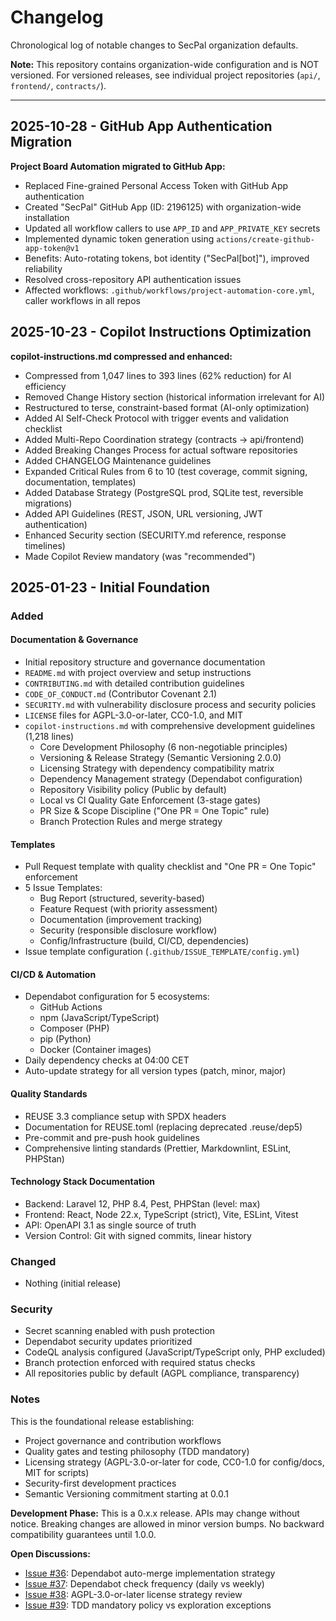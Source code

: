 <!-- SPDX-FileCopyrightText: 2025 SecPal -->
<!-- SPDX-License-Identifier: CC0-1.0 -->

# Changelog

Chronological log of notable changes to SecPal organization defaults.

**Note:** This repository contains organization-wide configuration and is NOT versioned. For versioned releases, see individual project repositories (`api/`, `frontend/`, `contracts/`).

---

## 2025-10-28 - GitHub App Authentication Migration

**Project Board Automation migrated to GitHub App:**

- Replaced Fine-grained Personal Access Token with GitHub App authentication
- Created "SecPal" GitHub App (ID: 2196125) with organization-wide installation
- Updated all workflow callers to use `APP_ID` and `APP_PRIVATE_KEY` secrets
- Implemented dynamic token generation using `actions/create-github-app-token@v1`
- Benefits: Auto-rotating tokens, bot identity ("SecPal[bot]"), improved reliability
- Resolved cross-repository API authentication issues
- Affected workflows: `.github/workflows/project-automation-core.yml`, caller workflows in all repos

## 2025-10-23 - Copilot Instructions Optimization

**copilot-instructions.md compressed and enhanced:**

- Compressed from 1,047 lines to 393 lines (62% reduction) for AI efficiency
- Removed Change History section (historical information irrelevant for AI)
- Restructured to terse, constraint-based format (AI-only optimization)
- Added AI Self-Check Protocol with trigger events and validation checklist
- Added Multi-Repo Coordination strategy (contracts → api/frontend)
- Added Breaking Changes Process for actual software repositories
- Added CHANGELOG Maintenance guidelines
- Expanded Critical Rules from 6 to 10 (test coverage, commit signing, documentation, templates)
- Added Database Strategy (PostgreSQL prod, SQLite test, reversible migrations)
- Added API Guidelines (REST, JSON, URL versioning, JWT authentication)
- Enhanced Security section (SECURITY.md reference, response timelines)
- Made Copilot Review mandatory (was "recommended")

## 2025-01-23 - Initial Foundation

### Added

#### Documentation & Governance

- Initial repository structure and governance documentation
- `README.md` with project overview and setup instructions
- `CONTRIBUTING.md` with detailed contribution guidelines
- `CODE_OF_CONDUCT.md` (Contributor Covenant 2.1)
- `SECURITY.md` with vulnerability disclosure process and security policies
- `LICENSE` files for AGPL-3.0-or-later, CC0-1.0, and MIT
- `copilot-instructions.md` with comprehensive development guidelines (1,218 lines)
  - Core Development Philosophy (6 non-negotiable principles)
  - Versioning & Release Strategy (Semantic Versioning 2.0.0)
  - Licensing Strategy with dependency compatibility matrix
  - Dependency Management strategy (Dependabot configuration)
  - Repository Visibility policy (Public by default)
  - Local vs CI Quality Gate Enforcement (3-stage gates)
  - PR Size & Scope Discipline ("One PR = One Topic" rule)
  - Branch Protection Rules and merge strategy

#### Templates

- Pull Request template with quality checklist and "One PR = One Topic" enforcement
- 5 Issue Templates:
  - Bug Report (structured, severity-based)
  - Feature Request (with priority assessment)
  - Documentation (improvement tracking)
  - Security (responsible disclosure workflow)
  - Config/Infrastructure (build, CI/CD, dependencies)
- Issue template configuration (`.github/ISSUE_TEMPLATE/config.yml`)

#### CI/CD & Automation

- Dependabot configuration for 5 ecosystems:
  - GitHub Actions
  - npm (JavaScript/TypeScript)
  - Composer (PHP)
  - pip (Python)
  - Docker (Container images)
- Daily dependency checks at 04:00 CET
- Auto-update strategy for all version types (patch, minor, major)

#### Quality Standards

- REUSE 3.3 compliance setup with SPDX headers
- Documentation for REUSE.toml (replacing deprecated .reuse/dep5)
- Pre-commit and pre-push hook guidelines
- Comprehensive linting standards (Prettier, Markdownlint, ESLint, PHPStan)

#### Technology Stack Documentation

- Backend: Laravel 12, PHP 8.4, Pest, PHPStan (level: max)
- Frontend: React, Node 22.x, TypeScript (strict), Vite, ESLint, Vitest
- API: OpenAPI 3.1 as single source of truth
- Version Control: Git with signed commits, linear history

### Changed

- Nothing (initial release)

### Security

- Secret scanning enabled with push protection
- Dependabot security updates prioritized
- CodeQL analysis configured (JavaScript/TypeScript only, PHP excluded)
- Branch protection enforced with required status checks
- All repositories public by default (AGPL compliance, transparency)

### Notes

This is the foundational release establishing:

- Project governance and contribution workflows
- Quality gates and testing philosophy (TDD mandatory)
- Licensing strategy (AGPL-3.0-or-later for code, CC0-1.0 for config/docs, MIT for scripts)
- Security-first development practices
- Semantic Versioning commitment starting at 0.0.1

**Development Phase:** This is a 0.x.x release. APIs may change without notice. Breaking changes are allowed in minor version bumps. No backward compatibility guarantees until 1.0.0.

**Open Discussions:**

- [Issue #36](https://github.com/SecPal/.github/issues/36): Dependabot auto-merge implementation strategy
- [Issue #37](https://github.com/SecPal/.github/issues/37): Dependabot check frequency (daily vs weekly)
- [Issue #38](https://github.com/SecPal/.github/issues/38): AGPL-3.0-or-later license strategy review
- [Issue #39](https://github.com/SecPal/.github/issues/39): TDD mandatory policy vs exploration exceptions
